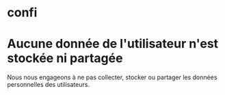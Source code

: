 # confi
<!DOCTYPE html>
<html>
<head>
    <title>Aucune donnée de l'utilisateur n'est stockée ni partagée</title>
</head>
<body>
    <h1>Aucune donnée de l'utilisateur n'est stockée ni partagée</h1>
    <p>Nous nous engageons à ne pas collecter, stocker ou partager les données personnelles des utilisateurs.</p>
</body>
</html>
